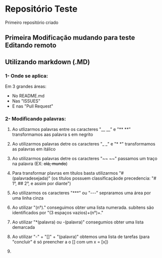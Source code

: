 # Repositório Teste
 Primeiro repositório criado

 **Primeira Modificação**
 mudando para teste
 Editando remoto
 ---

 ## Utilizando markdown (.MD)

 ### 1- Onde se aplica: 
  Em 3 grandes áreas:
  * No README.md 
  * Nas "ISSUES"
  * E nas "Pull Request"

### 2- Modificando palavras:
 1. Ao utlizarmos palavras entre os caracteres "__ __" e "** **" transformamos aas palavra s em negrito
 2. Ao utilizarmos palavras detre os caracteres "_ _" e "* *" transformamos as palavras em itálico
 3. Ao utilizarmos palavras detre os caracteres "~~ ~~" passamos um traço na palavra (EX: ~~olá, mundo~~) 
 4. Para transformar plavras em títulos basta utilizarmos "# (palavradesejada)" (os títulos possuem classificaçãode precedencia: "# 1°, ## 2°, e assim por diante")
 
 5. Ao utilizarmos os caracteres "***" ou "---" sepraramos uma área por uma linha cinza 
 6. Ao utilizar "(n°)." conseguimos obter uma lista numerada. subitens são identificados por "(3 espaços vazios)+(n°)+."
 7. Ao utilizar "*(palavra) ou -(palavra)" consegumios obter uma lista demarcada
 8. Ao utilizar "-" + "[]" + "(palavra)" obtemos uma lista de tarefas (para "concluir" é só preencher a o [] com um x = [x])
 9. 


